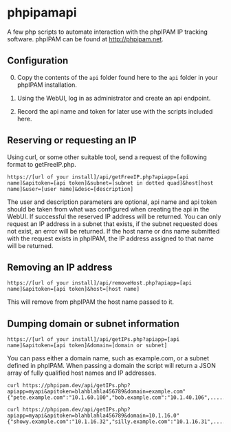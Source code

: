 # phpipamapi

A few php scripts to automate interaction with the phpIPAM IP tracking software.
phpIPAM can be found at http://phpipam.net.

## Configuration

0. Copy the contents of the ```api``` folder found here to the ```api``` folder in your
phpIPAM installation.  

0. Using the WebUI, log in as administrator and create an api endpoint.

0. Record the api name and token for later use with the scripts included here.

## Reserving or requesting an IP
Using curl, or some other suitable tool, send a request of the following format to getFreeIP.php.

```
https://[url of your install]/api/getFreeIP.php?apiapp=[api name]&apitoken=[api token]&subnet=[subnet in dotted quad]&host[host name]&user=[user name]&desc=[description]
```

The user and description parameters are optional, api name and api token should be taken from what was configured when creating the api in the WebUI.  If successful the reserved IP address will be returned.  You can only request an IP address in a subnet that exists, if the subnet requested does not exist, an error will be returned.  If the host name or dns name submitted with the request exists in phpIPAM, the IP address assigned to that name will be returned.

## Removing an IP address

```
https://[url of your install]/api/removeHost.php?apiapp=[api name]&apitoken=[api token]&host=[host name]
```

This will remove from phpIPAM the host name passed to it.

## Dumping domain or subnet information

```
https://[url of your install]/api/getIPs.php?apiapp=[api name]&apitoken=[api token]&domain=[domain or subnet]
```

You can pass either a domain name, such as example.com, or a subnet defined in phpIPAM.  When passing a domain the script will return a JSON array of fully qualified host names and IP addresses.  

```
curl https://phpipam.dev/api/getIPs.php?apiapp=myapi&apitoken=blahblahla456789&domain=example.com"
{"pete.example.com":"10.1.60.100","bob.example.com":"10.1.40.106",......}
```
```
curl https://phpipam.dev/api/getIPs.php?apiapp=myapi&apitoken=blahblahla456789&domain=10.1.16.0"
{"showy.example.com":"10.1.16.32","silly.example.com":"10.1.16.31",....}
```
